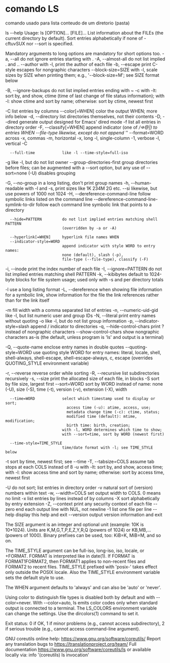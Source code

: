 # comando LS
  comando usado para lista conteudo de um diretorio (pasta)

ls --help
Usage: ls [OPTION]... [FILE]...
List information about the FILEs (the current directory by default).
Sort entries alphabetically if none of -cftuvSUX nor --sort is specified.

Mandatory arguments to long options are mandatory for short options too.
  -a, --all                  do not ignore entries starting with .
  -A, --almost-all           do not list implied . and ..
      --author               with -l, print the author of each file
  -b, --escape               print C-style escapes for nongraphic characters
      --block-size=SIZE      with -l, scale sizes by SIZE when printing them;
                             e.g., '--block-size=M'; see SIZE format below

  -B, --ignore-backups       do not list implied entries ending with ~
  -c                         with -lt: sort by, and show, ctime (time of last
                             change of file status information);
                             with -l: show ctime and sort by name;
                             otherwise: sort by ctime, newest first

  -C                         list entries by columns
      --color[=WHEN]         color the output WHEN; more info below
  -d, --directory            list directories themselves, not their contents
  -D, --dired                generate output designed for Emacs' dired mode
  -f                         list all entries in directory order
  -F, --classify[=WHEN]      append indicator (one of */=>@|) to entries WHEN
      --file-type            likewise, except do not append '*'
      --format=WORD          across -x, commas -m, horizontal -x, long -l,
                             single-column -1, verbose -l, vertical -C

      --full-time            like -l --time-style=full-iso
  -g                         like -l, but do not list owner
      --group-directories-first
                             group directories before files;
                             can be augmented with a --sort option, but any
                             use of --sort=none (-U) disables grouping

  -G, --no-group             in a long listing, don't print group names
  -h, --human-readable       with -l and -s, print sizes like 1K 234M 2G etc.
      --si                   likewise, but use powers of 1000 not 1024
  -H, --dereference-command-line
                             follow symbolic links listed on the command line
      --dereference-command-line-symlink-to-dir
                             follow each command line symbolic link
                             that points to a directory

      --hide=PATTERN         do not list implied entries matching shell PATTERN
                             (overridden by -a or -A)

      --hyperlink[=WHEN]     hyperlink file names WHEN
      --indicator-style=WORD
                             append indicator with style WORD to entry names:
                             none (default), slash (-p),
                             file-type (--file-type), classify (-F)

  -i, --inode                print the index number of each file
  -I, --ignore=PATTERN       do not list implied entries matching shell PATTERN
  -k, --kibibytes            default to 1024-byte blocks for file system usage;
                             used only with -s and per directory totals

  -l                         use a long listing format
  -L, --dereference          when showing file information for a symbolic
                             link, show information for the file the link
                             references rather than for the link itself

  -m                         fill width with a comma separated list of entries
  -n, --numeric-uid-gid      like -l, but list numeric user and group IDs
  -N, --literal              print entry names without quoting
  -o                         like -l, but do not list group information
  -p, --indicator-style=slash
                             append / indicator to directories
  -q, --hide-control-chars   print ? instead of nongraphic characters
      --show-control-chars   show nongraphic characters as-is (the default,
                             unless program is 'ls' and output is a terminal)

  -Q, --quote-name           enclose entry names in double quotes
      --quoting-style=WORD   use quoting style WORD for entry names:
                             literal, locale, shell, shell-always,
                             shell-escape, shell-escape-always, c, escape
                             (overrides QUOTING_STYLE environment variable)

  -r, --reverse              reverse order while sorting
  -R, --recursive            list subdirectories recursively
  -s, --size                 print the allocated size of each file, in blocks
  -S                         sort by file size, largest first
      --sort=WORD            sort by WORD instead of name: none (-U), size (-S),
                             time (-t), version (-v), extension (-X), width

      --time=WORD            select which timestamp used to display or sort;
                               access time (-u): atime, access, use;
                               metadata change time (-c): ctime, status;
                               modified time (default): mtime, modification;
                               birth time: birth, creation;
                             with -l, WORD determines which time to show;
                             with --sort=time, sort by WORD (newest first)

      --time-style=TIME_STYLE
                             time/date format with -l; see TIME_STYLE below
  -t                         sort by time, newest first; see --time
  -T, --tabsize=COLS         assume tab stops at each COLS instead of 8
  -u                         with -lt: sort by, and show, access time;
                             with -l: show access time and sort by name;
                             otherwise: sort by access time, newest first

  -U                         do not sort; list entries in directory order
  -v                         natural sort of (version) numbers within text
  -w, --width=COLS           set output width to COLS.  0 means no limit
  -x                         list entries by lines instead of by columns
  -X                         sort alphabetically by entry extension
  -Z, --context              print any security context of each file
      --zero                 end each output line with NUL, not newline
  -1                         list one file per line
      --help        display this help and exit
      --version     output version information and exit

The SIZE argument is an integer and optional unit (example: 10K is 10*1024).
Units are K,M,G,T,P,E,Z,Y,R,Q (powers of 1024) or KB,MB,... (powers of 1000).
Binary prefixes can be used, too: KiB=K, MiB=M, and so on.

The TIME_STYLE argument can be full-iso, long-iso, iso, locale, or +FORMAT.
FORMAT is interpreted like in date(1).  If FORMAT is FORMAT1<newline>FORMAT2,
then FORMAT1 applies to non-recent files and FORMAT2 to recent files.
TIME_STYLE prefixed with 'posix-' takes effect only outside the POSIX locale.
Also the TIME_STYLE environment variable sets the default style to use.

The WHEN argument defaults to 'always' and can also be 'auto' or 'never'.

Using color to distinguish file types is disabled both by default and
with --color=never.  With --color=auto, ls emits color codes only when
standard output is connected to a terminal.  The LS_COLORS environment
variable can change the settings.  Use the dircolors(1) command to set it.

Exit status:
 0  if OK,
 1  if minor problems (e.g., cannot access subdirectory),
 2  if serious trouble (e.g., cannot access command-line argument).

GNU coreutils online help: <https://www.gnu.org/software/coreutils/>
Report any translation bugs to <https://translationproject.org/team/>
Full documentation <https://www.gnu.org/software/coreutils/ls>
or available locally via: info '(coreutils) ls invocation'
